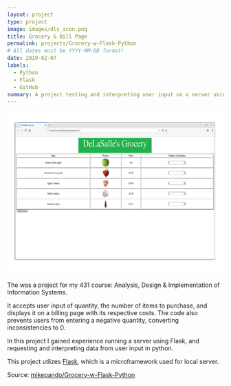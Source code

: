 ```yaml
---
layout: project
type: project
image: images/dls_icon.png
title: Grocery & Bill Page
permalink: projects/Grocery-w-Flask-Python
# All dates must be YYYY-MM-DD format!
date: 2019-02-07
labels:
  - Python
  - Flask
  - GitHub
summary: A project testing and interpreting user input on a server using a mock Grocery page.
---
```


<img class="ui medium right floated rounded image" src="../images/dlswindow.png"> 

The was a project for my 431 course: Analysis, Design & Implementation of Information Systems. 

It accepts user input of quantity, the number of items to purchase, and displays it on a billing page with its respective costs. The code also prevents users from entering a negative quantity, converting inconsistencies to 0.

In this project I gained experience running a server using Flask, and requesting and interpreting data from user input in python. 

This project utlizes [Flask](https://www.alphavantage.co/), which is a microframework used for local server.

Source: <a href="https://github.com/mikepando/Grocery-w-Flask-Python"><i class="large github icon "></i>mikepando/Grocery-w-Flask-Python</a>

